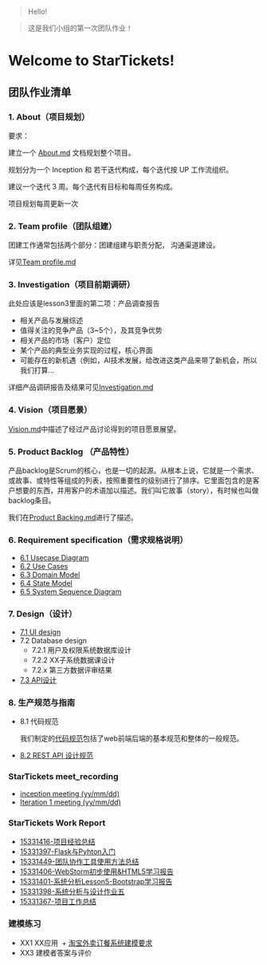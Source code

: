 > Hello!

> 这是我们小组的第一次团队作业！

# Welcome to StarTickets!

## 团队作业清单

### 1. About（项目规划）

  要求：

  建立一个 [About.md](https://github.com/SoftwareSAD/Dashboard/blob/master/Inception/About.md) 文档规划整个项目。

  规划分为一个 Inception 和 若干迭代构成，每个迭代按 UP 工作流组织。

  建议一个迭代 3 周。每个迭代有目标和每周任务构成。

  项目规划每周更新一次

### 2. Team profile（团队组建）

  团建工作通常包括两个部分：团建组建与职责分配， 沟通渠道建设。
  
  详见[Team profile.md](https://github.com/SoftwareSAD/Dashboard/blob/master/Inception/Team%20profile.md)
  
### 3. Investigation（项目前期调研）

  此处应该是lesson3里面的第二项：产品调查报告

  - 相关产品与发展综述
  - 值得关注的竞争产品（3~5个），及其竞争优势
  - 相关产品的市场（客户）定位
  - 某个产品的典型业务实现的过程，核心界面
  - 可能存在的新机遇（例如，AI技术发展，给改进这类产品来带了新机会，所以我们打算...
  
  详细产品调研报告及结果可见[Investigation.md](https://github.com/SoftwareSAD/Dashboard/blob/master/Inception/Investigation.md)

### 4. Vision（项目愿景）

  [Vision.md](https://github.com/SoftwareSAD/Dashboard/blob/master/Inception/Vision.md)中描述了经过产品讨论得到的项目愿景展望。

### 5. Product Backlog （产品特性）

  产品backlog是Scrum的核心，也是一切的起源。从根本上说，它就是一个需求、或故事、或特性等组成的列表，按照重要性的级别进行了排序。它里面包含的是客户想要的东西，并用客户的术语加以描述。我们叫它故事（story），有时候也叫做backlog条目。 

  我们在[Product Backing.md](https://github.com/SoftwareSAD/Dashboard/blob/master/Inception/Product%20Backing.md)进行了描述。

### 6. Requirement specification（需求规格说明）

- [6.1 Usecase Diagram](https://github.com/SoftwareSAD/Dashboard/blob/master/img/UsecaseDiagram/usecase.png)
- [6.2 Use Cases](https://github.com/SoftwareSAD/Dashboard/blob/master/Inception/Use%20Case/6.2%20Use%20Cases.md)
- [6.3 Domain Model](https://github.com/SoftwareSAD/Dashboard/blob/master/Inception/6.3%20Domain%20Model.md)
- [6.4 State Model](https://github.com/SoftwareSAD/Dashboard/blob/master/Inception/6.4%20State%20Model.md)
- [6.5 System Sequence Diagram](https://github.com/SoftwareSAD/Dashboard/blob/master/Inception/6.5%20System%20Sequence%20Diagram.md)

### 7. Design（设计）
    
- [7.1 UI design](https://github.com/SoftwareSAD/Dashboard/blob/master/Inception/UIdesign.md)
- 7.2 Database design
    + 7.2.1 用户及权限系统数据库设计
    + 7.2.2 XX子系统数据课设计
    + 7.2.x 第三方数据评审结果
- [7.3 API设计](https://github.com/SoftwareSAD/Dashboard/blob/master/Inception/7.3%20API%20Design.md)

### 8. 生产规范与指南

- 8.1 代码规范

    我们制定的[代码规范](https://github.com/SoftwareSAD/Dashboard/blob/master/Inception/code_style.md)包括了web前端后端的基本规范和整体的一般规范。

- [8.2 REST API 设计规范](https://github.com/SoftwareSAD/Dashboard/blob/master/Inception/8.2%20RestAPI%20设计规范.md)

### StarTickets meet_recording

- [inception meeting (yy/mm/dd)](https://github.com/SoftwareSAD/Dashboard/blob/master/Inception/StarTicket%20meet_recording.md)
- [Iteration 1 meeting (yy/mm/dd)](https://github.com/SoftwareSAD/Dashboard/blob/master/Inception/Iteration%20meet%20recording.md)

### StarTickets Work Report

- [15331416-项目经验总结](https://hanxu1997.github.io/2018/04/15/%E9%A1%B9%E7%9B%AE%E5%B7%A5%E4%BD%9C%E7%BB%8F%E9%AA%8C%E6%80%BB%E7%BB%93/)
- [15331397-Flask与Pyhton入门](https://blog.csdn.net/qq_33415086/article/details/79949506)
- [15331449-团队协作工具使用方法总结](https://blog.csdn.net/Ecleen_A/article/details/79953646)
- [15331406-WebStorm初步使用&HTML5学习报告](https://blog.csdn.net/weixin_38057349/article/details/79946404)
- [15331401-系统分析Lesson5-Bootstrap学习报告](https://blog.csdn.net/s_mars/article/details/79954216)
- [15331398-系统分析与设计作业五](https://mikqueenge.github.io/2018/04/15/系统分析与设计作业五/)
- [15331367-项目工作总结](https://shimo.im/docs/GT4H4CtpoZgKO93b)

### 建模练习

  + XX1 XX应用
  + [淘宝外卖订餐系统建模要求](https://github.com/SoftwareSAD/Dashboard/blob/master/Inception/model_practice/modeling_requirements.md)
  + XX3 建模者答案与评价

